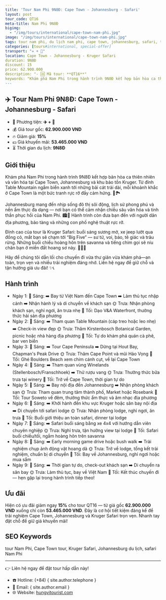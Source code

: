 ```yaml
---
title: 'Tour Nam Phi 9N8Đ: Cape Town - Johannesburg - Safari'
layout: post
tour_code: QT16
meta-title: Nam Phi 9N8Đ
bigimg:
  - "/img/tours/international/cape-town-nam-phi.jpg"
image: "/img/tours/international/cape-town-nam-phi.jpg"
tags: tour nam phi, du lịch nam phi, cape town, johannesburg, safari, tour quốc tế
categories: [tours#international, special-offer]
transport: "✈️ + 🚙"
location: Cape Town - Johannesburg - Kruger Safari
duration: 9N8Đ
discount: 15
price: 62.900.000
description: "- 🆔 Mã tour: **QT16**"
keywords: "Khám phá Nam Phi trong hành trình 9N8Đ kết hợp bản hòa ca thiên nhiên và văn hóa tại Cape Town, Johannesburg và khu bảo tồn Kruger. Từ đỉnh Table Mountain ngắm biển xanh tới những bãi cát trải dài, mỗi khoảnh khắc ở Cape Town là một bức tranh rực rỡ đầy cảm hứng. 🌊🏞️"
---
```


## ✈️ Tour Nam Phi 9N8Đ: Cape Town - Johannesburg - Safari

- 🚗 Phương tiện: **✈️ + 🚙**
- 💰 Giá tour gốc: **62.900.000 VND**
- 🔥 Giảm giá: **15%**
- 💵 Giá khuyến mãi: **53.465.000 VND**
- ⏳ Thời gian du lịch: **9N8Đ**

## Giới thiệu
Khám phá Nam Phi trong hành trình 9N8Đ kết hợp bản hòa ca thiên nhiên và văn hóa tại Cape Town, Johannesburg và khu bảo tồn Kruger. Từ đỉnh Table Mountain ngắm biển xanh tới những bãi cát trải dài, mỗi khoảnh khắc ở Cape Town là một bức tranh rực rỡ đầy cảm hứng. 🌊🏞️

Johannesburg mang đến nhịp sống đô thị sôi động, lịch sử phong phú và nền ẩm thực đa dạng — nơi bạn có thể cảm nhận chiều sâu văn hóa và tinh thần phục hồi của Nam Phi. 🏙️🍲 Hành trình còn đưa bạn đến với người dân địa phương, bảo tàng và những con phố nghệ thuật rực rỡ.

Đỉnh cao của tour là Kruger Safari: buổi sáng sương mờ, xe jeep lướt qua đồng cỏ, mắt bạn sẽ chạm tới “Big Five” — sư tử, voi, báo, tê giác và trâu rừng. Những buổi chiều hoàng hôn trên savanna và tiếng chim gọi sẽ níu chân bạn ở miền đất hoang sơ này. 🦁🦓🌅

Hãy để chúng tôi dẫn lối cho chuyến đi vừa thư giãn vừa khám phá—an toàn, trọn vẹn và nhiều trải nghiệm đáng nhớ. Liên hệ ngay để giữ chỗ và tận hưởng giá ưu đãi! ✨📞

## Hành trình
- Ngày 1:
  🌅 Sáng: ➡️ Bay từ Việt Nam đến Cape Town ➡️ Làm thủ tục nhập cảnh ➡️ Nhận hành lý và di chuyển về khách sạn
  🌞 Trưa: Nhận phòng khách sạn, nghỉ ngơi, ăn trưa nhẹ
  🌙 Tối: Dạo V&A Waterfront, thưởng thức hải sản địa phương
- Ngày 2:
  🌅 Sáng: ➡️ Tham quan Table Mountain (cáp treo hoặc leo nhẹ) ➡️ Check-in view đẹp
  🌞 Trưa: Thăm Kirstenbosch Botanical Garden, picnic hoặc nhà hàng địa phương
  🌙 Tối: Tự do khám phá quán cà phê, bar ven biển
- Ngày 3:
  🌅 Sáng: ➡️ Tour Cape Peninsula ➡️ Dừng tại Hout Bay, Chapman's Peak Drive
  🌞 Trưa: Thăm Cape Point và mũi Hảo Vọng
  🌙 Tối: Ghé Boulders Beach xem chim cánh cụt, về lại Cape Town
- Ngày 4:
  🌅 Sáng: ➡️ Tham quan vùng Winelands (Stellenbosch/Franschhoek) ➡️ Thử rượu vang
  🌞 Trưa: Thưởng thức bữa trưa tại winery
  🌙 Tối: Trở về Cape Town, thời gian tự do
- Ngày 5:
  🌅 Sáng: ➡️ Bay nội địa đến Johannesburg ➡️ Nhận phòng khách sạn
  🌞 Trưa: Tham quan trung tâm thành phố, Market hoặc Rosebank
  🌙 Tối: Tour Soweto về đêm, thưởng thức ẩm thực và âm nhạc địa phương
- Ngày 6:
  🌅 Sáng: ➡️ Khởi hành đến khu vực Kruger hoặc sân bay nội địa ➡️ Di chuyển tới safari lodge
  🌞 Trưa: Nhận phòng lodge, nghỉ ngơi, ăn trưa
  🌙 Tối: Buổi giới thiệu an toàn safari, dinner tại lodge
- Ngày 7:
  🌅 Sáng: ➡️ Safari buổi sáng bằng xe 4x4 với hướng dẫn viên chuyên nghiệp
  🌞 Trưa: Nghỉ trưa, tận hưởng view tại lodge
  🌙 Tối: Safari buổi chiều/tối, ngắm hoàng hôn trên savanna
- Ngày 8:
  🌅 Sáng: ➡️ Early morning game drive hoặc bush walk ➡️ Trải nghiệm chụp ảnh động vật hoang dã
  🌞 Trưa: Trở về lodge, tổng kết trải nghiệm, chuẩn bị di chuyển
  🌙 Tối: Bay về Johannesburg, nghỉ ngơi hoặc mua sắm
- Ngày 9:
  🌅 Sáng: ➡️ Thời gian tự do, check-out khách sạn ➡️ Di chuyển ra sân bay
  🌞 Trưa: Làm thủ tục, bay về Việt Nam
  🌙 Tối: Kết thúc chuyến đi — hẹn gặp lại trong hành trình tiếp theo!

## Ưu đãi
Hiện có ưu đãi giảm ngay **15%** cho tour QT16 — từ giá gốc **62.900.000 VND** xuống chỉ còn **53.465.000 VND**. Đây là cơ hội tiết kiệm đáng kể để trải nghiệm Cape Town, Johannesburg và Kruger Safari trọn vẹn. Nhanh tay đặt chỗ để giữ giá khuyến mãi!

## SEO Keywords
tour Nam Phi, Cape Town tour, Kruger Safari, Johannesburg du lịch, safari Nam Phi

---

👉 Liên hệ ngay để đặt tour hấp dẫn này!

- ☎️ Hotline: (+84) { site.author.telephone }
- 📧 Email: { site.author.email }
- 🌐 Website: [hungvitourist.com](https://hungvitourist.com)

